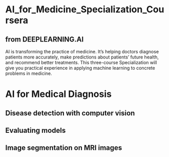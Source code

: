 # AI_for_Medicine_Specialization_Coursera

## from DEEPLEARNING.AI
AI is transforming the practice of medicine. It’s helping doctors diagnose patients more accurately, make predictions about patients’ future health, and recommend better treatments. This three-course Specialization will give you practical experience in applying machine learning to concrete problems in medicine.



# AI for Medical Diagnosis
## Disease detection with computer vision
## Evaluating models
## Image segmentation on MRI images
